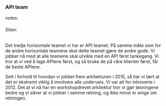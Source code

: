 ### API team




notes:
###### Stian:

Det tredje horisontale teamet vi har er API teamet. På samme måte som for de andre horisontale teamene skal dette teamet gjøre de andre gode. Vi jobber nå med at alle teamene skal utvikle med en API først tankegang. Vi tror at vi ved å lage APIene først, og så bruke de på våre klienter først, får de beste APIene. 


Sett i forhold til hvordan vi jobbet frem arkitekturen i 2015, så har vi lært at det er ekstremt viktig å involvere alle underveis. Vi var alt for introverte i 2012. Det at vi nå har en workshopdrevet arkitektur tror vi gjør løsningene bedre og vi sikrer at vi jobber i samme retning, og ikke minst er enige om retningen. 

